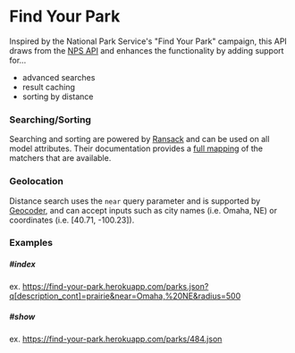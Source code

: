 # Find Your Park
Inspired by the National Park Service's "Find Your Park" campaign, this API draws from the [NPS API](https://www.nps.gov/subjects/developer/api-documentation.htm) and enhances the functionality by adding support for...

* advanced searches
* result caching
* sorting by distance

### Searching/Sorting

Searching and sorting are powered by [Ransack](https://github.com/activerecord-hackery/ransack) and can be used on all model attributes. Their documentation provides a [full mapping](https://github.com/activerecord-hackery/ransack/blob/master/lib/ransack/locale/en.yml#L15) of the matchers that are available.

### Geolocation

Distance search uses the `near` query parameter and is supported by [Geocoder](https://github.com/alexreisner/geocoder), and can accept inputs such as city names (i.e. Omaha, NE) or coordinates (i.e. [40.71, -100.23]). 

### Examples

##### #index
ex. https://find-your-park.herokuapp.com/parks.json?q[description_cont]=prairie&near=Omaha,%20NE&radius=500

##### #show
ex. https://find-your-park.herokuapp.com/parks/484.json

